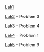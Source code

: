 [Lab1](http://www.cs.ubbcluj.ro/~rlupsa/edu/grafe/lab1.html)

[Lab2](http://www.cs.ubbcluj.ro/~rlupsa/edu/grafe/lab2.html) - Problem 3

[Lab3](http://www.cs.ubbcluj.ro/~rlupsa/edu/grafe/lab3.html) - Problem 4

[Lab4](http://www.cs.ubbcluj.ro/~rlupsa/edu/grafe/lab4.html) - Problem 1

[Lab5](http://www.cs.ubbcluj.ro/~rlupsa/edu/grafe/lab5.html) - Problem 9